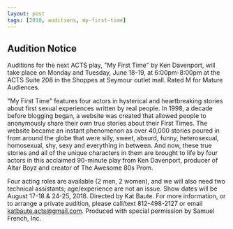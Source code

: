 ```yaml
---
layout: post
tags: [2018, auditions, my-first-time]
---
```


## Audition Notice

Auditions for the next ACTS play, "My First Time" by Ken Davenport, will take place on Monday and Tuesday, June 18-19, at 6:00pm-8:00pm at the ACTS Suite 208 in the Shoppes at Seymour outlet mall. Rated M for Mature Audiences.  

"My First Time" features four actors in hysterical and heartbreaking stories about first sexual experiences written by real people. In 1998, a decade before blogging began, a website was created that allowed people to anonymously share their own true stories about their First Times. The website became an instant phenomenon as over 40,000 stories poured in from around the globe that were silly, sweet, absurd, funny, heterosexual, homosexual, shy, sexy and everything in between. And now, these true stories and all of the unique characters in them are brought to life by four actors in this acclaimed 90-minute play from Ken Davenport, producer of Altar Boyz and creator of The Awesome 80s Prom.  

Four acting roles are available (2 men, 2 women), and we will also need two technical assistants; age/experience are not an issue. Show dates will be August 17-18 & 24-25, 2018. Directed by Kat Baute. For more information, or to arrange a private audition, please call/text 812-498-2127 or email [katbaute.acts@gmail.com](mailto:katbaute.acts@gmail.com). Produced with special permission by Samuel French, Inc.
